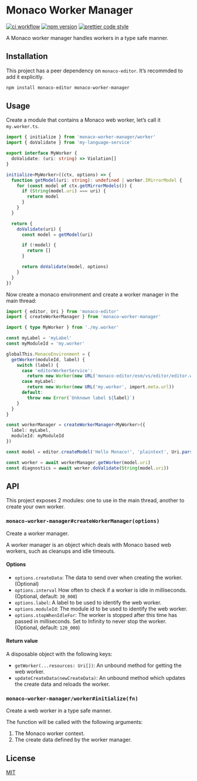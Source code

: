 # Monaco Worker Manager

[![ci workflow](https://github.com/remcohaszing/monaco-worker-manager/actions/workflows/ci.yaml/badge.svg)](https://github.com/remcohaszing/monaco-worker-manager/actions/workflows/ci.yaml)
[![npm version](https://img.shields.io/npm/v/monaco-worker-manager)](https://www.npmjs.com/package/monaco-worker-manager)
[![prettier code style](https://img.shields.io/badge/code_style-prettier-ff69b4.svg)](https://prettier.io)

A Monaco worker manager handles workers in a type safe manner.

## Installation

This project has a peer dependency on `monaco-editor`. It’s recommded to add it explicitly.

```sh
npm install monaco-editor monaco-worker-manager
```

## Usage

Create a module that contains a Monaco web worker, let’s call it `my.worker.ts`.

```typescript
import { initialize } from 'monaco-worker-manager/worker'
import { doValidate } from 'my-language-service'

export interface MyWorker {
  doValidate: (uri: string) => Violation[]
}

initialize<MyWorker>((ctx, options) => {
  function getModel(uri: string): undefined | worker.IMirrorModel {
    for (const model of ctx.getMirrorModels()) {
      if (String(model.uri) === uri) {
        return model
      }
    }
  }

  return {
    doValidate(uri) {
      const model = getModel(uri)

      if (!model) {
        return []
      }

      return doValidate(model, options)
    }
  }
})
```

Now create a monaco environment and create a worker manager in the main thread:

```typescript
import { editor, Uri } from 'monaco-editor'
import { createWorkerManager } from 'monaco-worker-manager'

import { type MyWorker } from './my.worker'

const myLabel = 'myLabel'
const myModuleId = 'my.worker'

globalThis.MonacoEnvironment = {
  getWorker(moduleId, label) {
    switch (label) {
      case 'editorWorkerService':
        return new Worker(new URL('monaco-editor/esm/vs/editor/editor.worker', import.meta.url))
      case myLabel:
        return new Worker(new URL('my.worker', import.meta.url))
      default:
        throw new Error(`Unknown label ${label}`)
    }
  }
}

const workerManager = createWorkerManager<MyWorker>({
  label: myLabel,
  moduleId: myModuleId
})

const model = editor.createModel('Hello Monaco!', 'plaintext', Uri.parse('file:///hello.txt'))

const worker = await workerManager.getWorker(model.uri)
const diagnostics = await worker.doValidate(String(model.uri))
```

## API

This project exposes 2 modules: one to use in the main thread, another to create your own worker.

### `monaco-worker-manager#createWorkerManager(options)`

Create a worker manager.

A worker manager is an object which deals with Monaco based web workers, such as cleanups and idle
timeouts.

#### Options

- `options.createData`: The data to send over when creating the worker. (Optional)
- `options.interval` How often to check if a worker is idle in milliseconds. (Optional, default:
  `30_000`)
- `options.label`: A label to be used to identify the web worker.
- `options.moduleId`: The module id to be used to identify the web worker.
- `options.stopWhenIdleFor`: The worker is stopped after this time has passed in milliseconds. Set
  to Infinity to never stop the worker. (Optional, default: `120_000`)

#### Return value

A disposable object with the following keys:

- `getWorker(...resources: Uri[])`: An unbound method for getting the web worker.
- `updateCreateData(newCreateData)`: An unbound method which updates the create data and reloads the
  worker.

### `monaco-worker-manager/worker#initialize(fn)`

Create a web worker in a type safe manner.

The function will be called with the following arguments:

1. The Monaco worker context.
2. The create data defined by the worker manager.

## License

[MIT](https://github.com/remcohaszing/monaco-worker-manager/blob/main/LICENSE.md)

